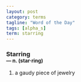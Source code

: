 ```yaml
---
layout: post
category: terms
tagline: "Word of the Day"
tags: [alpha_s]
term: starring
---
```


<h3>Starring<br/> <small>&mdash; n. (star<span>&middot;</span>ring)</small></h3>
<p><ol>
<li>a gaudy piece of jewelry</li>
</ol></p>
